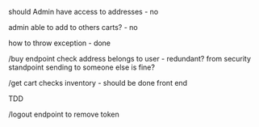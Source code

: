 should Admin have access to addresses - no

admin able to add to others carts? - no

how to throw exception - done

/buy endpoint check address belongs to user - redundant?
    from security standpoint sending to someone else is fine?

/get cart checks inventory - should be done front end

TDD

/logout endpoint to remove token